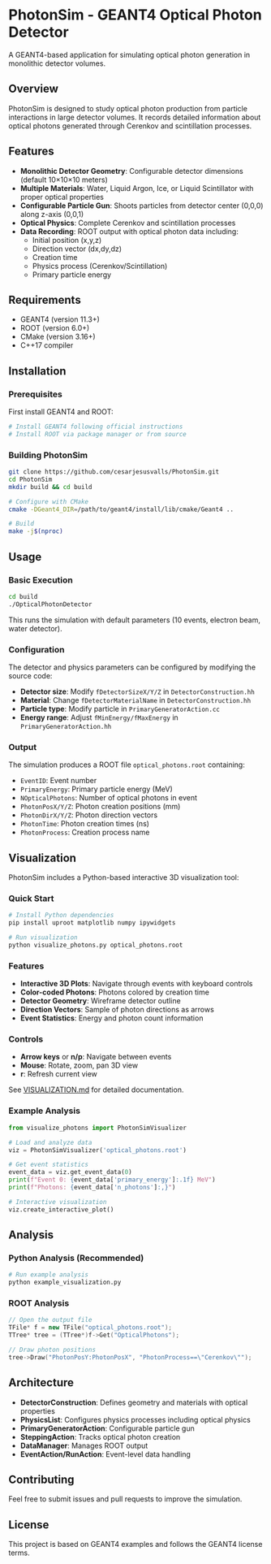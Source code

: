 # PhotonSim - GEANT4 Optical Photon Detector

A GEANT4-based application for simulating optical photon generation in monolithic detector volumes.

## Overview

PhotonSim is designed to study optical photon production from particle interactions in large detector volumes. It records detailed information about optical photons generated through Cerenkov and scintillation processes.

## Features

- **Monolithic Detector Geometry**: Configurable detector dimensions (default 10×10×10 meters)
- **Multiple Materials**: Water, Liquid Argon, Ice, or Liquid Scintillator with proper optical properties
- **Configurable Particle Gun**: Shoots particles from detector center (0,0,0) along z-axis (0,0,1)
- **Optical Physics**: Complete Cerenkov and scintillation processes
- **Data Recording**: ROOT output with optical photon data including:
  - Initial position (x,y,z)
  - Direction vector (dx,dy,dz)
  - Creation time
  - Physics process (Cerenkov/Scintillation)
  - Primary particle energy

## Requirements

- GEANT4 (version 11.3+)
- ROOT (version 6.0+)
- CMake (version 3.16+)
- C++17 compiler

## Installation

### Prerequisites

First install GEANT4 and ROOT:

```bash
# Install GEANT4 following official instructions
# Install ROOT via package manager or from source
```

### Building PhotonSim

```bash
git clone https://github.com/cesarjesusvalls/PhotonSim.git
cd PhotonSim
mkdir build && cd build

# Configure with CMake
cmake -DGeant4_DIR=/path/to/geant4/install/lib/cmake/Geant4 ..

# Build
make -j$(nproc)
```

## Usage

### Basic Execution

```bash
cd build
./OpticalPhotonDetector
```

This runs the simulation with default parameters (10 events, electron beam, water detector).

### Configuration

The detector and physics parameters can be configured by modifying the source code:

- **Detector size**: Modify `fDetectorSizeX/Y/Z` in `DetectorConstruction.hh`
- **Material**: Change `fDetectorMaterialName` in `DetectorConstruction.hh`
- **Particle type**: Modify particle in `PrimaryGeneratorAction.cc`
- **Energy range**: Adjust `fMinEnergy/fMaxEnergy` in `PrimaryGeneratorAction.hh`

### Output

The simulation produces a ROOT file `optical_photons.root` containing:

- `EventID`: Event number
- `PrimaryEnergy`: Primary particle energy (MeV)
- `NOpticalPhotons`: Number of optical photons in event
- `PhotonPosX/Y/Z`: Photon creation positions (mm)
- `PhotonDirX/Y/Z`: Photon direction vectors
- `PhotonTime`: Photon creation times (ns)
- `PhotonProcess`: Creation process name

## Visualization

PhotonSim includes a Python-based interactive 3D visualization tool:

### Quick Start

```bash
# Install Python dependencies
pip install uproot matplotlib numpy ipywidgets

# Run visualization
python visualize_photons.py optical_photons.root
```

### Features

- **Interactive 3D Plots**: Navigate through events with keyboard controls
- **Color-coded Photons**: Photons colored by creation time
- **Detector Geometry**: Wireframe detector outline
- **Direction Vectors**: Sample of photon directions as arrows
- **Event Statistics**: Energy and photon count information

### Controls

- **Arrow keys** or **n/p**: Navigate between events
- **Mouse**: Rotate, zoom, pan 3D view
- **r**: Refresh current view

See [VISUALIZATION.md](VISUALIZATION.md) for detailed documentation.

### Example Analysis

```python
from visualize_photons import PhotonSimVisualizer

# Load and analyze data
viz = PhotonSimVisualizer('optical_photons.root')

# Get event statistics
event_data = viz.get_event_data(0)
print(f"Event 0: {event_data['primary_energy']:.1f} MeV")
print(f"Photons: {event_data['n_photons']:,}")

# Interactive visualization
viz.create_interactive_plot()
```

## Analysis

### Python Analysis (Recommended)

```python
# Run example analysis
python example_visualization.py
```

### ROOT Analysis

```cpp
// Open the output file
TFile* f = new TFile("optical_photons.root");
TTree* tree = (TTree*)f->Get("OpticalPhotons");

// Draw photon positions
tree->Draw("PhotonPosY:PhotonPosX", "PhotonProcess==\"Cerenkov\"");
```

## Architecture

- **DetectorConstruction**: Defines geometry and materials with optical properties
- **PhysicsList**: Configures physics processes including optical physics
- **PrimaryGeneratorAction**: Configurable particle gun
- **SteppingAction**: Tracks optical photon creation
- **DataManager**: Manages ROOT output
- **EventAction/RunAction**: Event-level data handling

## Contributing

Feel free to submit issues and pull requests to improve the simulation.

## License

This project is based on GEANT4 examples and follows the GEANT4 license terms.